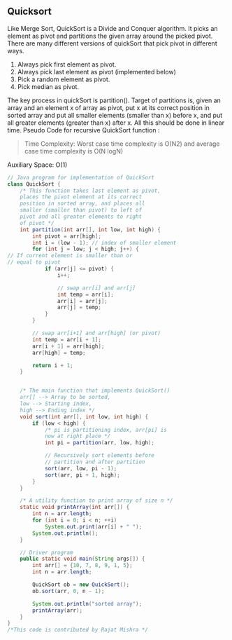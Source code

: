 ## Quicksort

Like Merge Sort, QuickSort is a Divide and Conquer algorithm. It picks an element as pivot and partitions the given
array around the picked pivot. There are many different versions of quickSort that pick pivot in different ways.

1) Always pick first element as pivot.
2) Always pick last element as pivot (implemented below)
3) Pick a random element as pivot.
4) Pick median as pivot.

The key process in quickSort is partition(). Target of partitions is, given an array and an element x of array as pivot,
put x at its correct position in sorted array and put all smaller elements (smaller than x) before x, and put all
greater elements (greater than x) after x. All this should be done in linear time. Pseudo Code for recursive QuickSort
function :


> Time Complexity: Worst case time complexity is O(N2) and average case time complexity is O(N logN)

Auxiliary Space: O(1)

```java
// Java program for implementation of QuickSort
class QuickSort {
    /* This function takes last element as pivot,
    places the pivot element at its correct
    position in sorted array, and places all
    smaller (smaller than pivot) to left of
    pivot and all greater elements to right
    of pivot */
    int partition(int arr[], int low, int high) {
        int pivot = arr[high];
        int i = (low - 1); // index of smaller element
        for (int j = low; j < high; j++) {
// If current element is smaller than or
// equal to pivot
            if (arr[j] <= pivot) {
                i++;

                // swap arr[i] and arr[j]
                int temp = arr[i];
                arr[i] = arr[j];
                arr[j] = temp;
            }
        }

        // swap arr[i+1] and arr[high] (or pivot)
        int temp = arr[i + 1];
        arr[i + 1] = arr[high];
        arr[high] = temp;

        return i + 1;
    }


    /* The main function that implements QuickSort()
    arr[] --> Array to be sorted,
    low --> Starting index,
    high --> Ending index */
    void sort(int arr[], int low, int high) {
        if (low < high) {
			/* pi is partitioning index, arr[pi] is
			now at right place */
            int pi = partition(arr, low, high);

            // Recursively sort elements before
            // partition and after partition
            sort(arr, low, pi - 1);
            sort(arr, pi + 1, high);
        }
    }

    /* A utility function to print array of size n */
    static void printArray(int arr[]) {
        int n = arr.length;
        for (int i = 0; i < n; ++i)
            System.out.print(arr[i] + " ");
        System.out.println();
    }

    // Driver program
    public static void main(String args[]) {
        int arr[] = {10, 7, 8, 9, 1, 5};
        int n = arr.length;

        QuickSort ob = new QuickSort();
        ob.sort(arr, 0, n - 1);

        System.out.println("sorted array");
        printArray(arr);
    }
}
/*This code is contributed by Rajat Mishra */
```